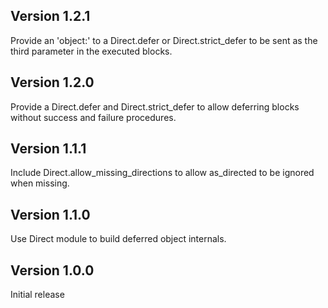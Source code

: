 ## Version 1.2.1

Provide an 'object:' to a Direct.defer or Direct.strict_defer to be sent as the third parameter in the executed blocks.

## Version 1.2.0

Provide a Direct.defer and Direct.strict_defer to allow deferring blocks without success and failure procedures.

## Version 1.1.1

Include Direct.allow_missing_directions to allow as_directed to be ignored when missing.

## Version 1.1.0

Use Direct module to build deferred object internals.

## Version 1.0.0

Initial release
